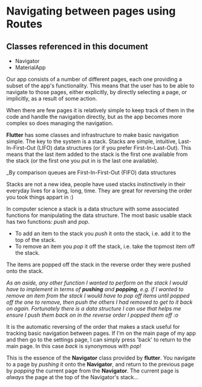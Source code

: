 # Navigating between pages using Routes

## Classes referenced in this document
- Navigator
- MaterialApp

Our app consists of a number of different pages, each one providing a subset of the app's functionality. This means that the user has to be able to navigate to those pages, either explicitly, by directly selecting a page, or implicitly, as a result of some action.

When there are few pages it is relatively simple to keep track of them in the code and handle the navigation directly, but as the app becomes more complex so does managing the navigation.

**Flutter** has some classes and infrastructure to make basic navigation simple. The key to the system is a stack. Stacks are simple, intuitive, Last-In-First-Out (LIFO) data structures (or if you prefer First-In-Last-Out). This means that the last item added to the stack is the first one available from the stack (or the first one you put in is the last one available).

_By comparison queues are First-In-First-Out (FIFO) data structures

Stacks are not a new idea, people have used stacks instinctively in their everyday lives for a long, long, time. They are great for reversing the order you took things appart in :)

In computer science a stack is a data structure with some associated functions for manipulating the data structure. The most basic usable stack has two functions: _push_ and _pop_.

- To add an item to the stack you _push_ it onto the stack, i.e. add it to the top of the stack.
- To remove an item you _pop_ it off the stack, i.e. take the topmost item off the stack.

The items are popped off the stack in the reverse order they were pushed onto the stack.

_As an aside, any other function I wanted to perform on the stack I would have to implement in terms of **pushing** and **popping**, e.g. if I wanted to remove an item from the stack I would have to pop off items until popped off the one to remove, then push the others I had removed to get to it back on again. Fortunately there is a data structure I can use that helps me ensure I push them back on in the reverse order I popped them off :o_

It is the automatic reversing of the order that makes a stack useful for tracking basic navigation between pages. If I'm on the main page of my app and then go to the settings page, I can simply press 'back' to return to the main page. In this case _back_ is synonymous with _pop_!

This is the essence of the **Navigator** class provided by **flutter**. You navigate to a page by _pushing_ it onto the **Navigator**, and return to the previous page by _popping_ the current page from the **Navigator**. The current page is _always_ the page at the top of the Navigator's stack...


